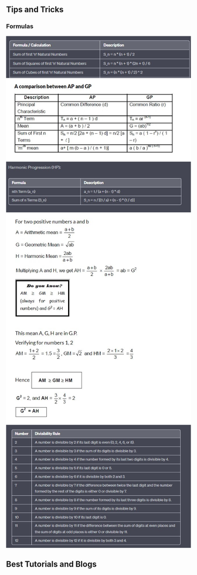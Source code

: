 <h2> Tips and Tricks </h2>
 <h3> Formulas </h3>
<img src="Images/NaturalNumbersFormulas.JPG" /> 
<img src="Images/AP_GP.JPG" /> 
<img src="Images/HP.JPG" /> 
<img src="Images/GM_AM_HM.JPG" /> 
<img src="Images/DivisibilityRules.jpg" />
<h2> Best Tutorials and Blogs</h2>